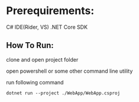 # Prerequirements:
C# IDE(Rider, VS)
.NET Core SDK
## How To Run:
clone and open project folder

open powershell or some other command line utility

run following command

```dotnet run --project ./WebApp/WebApp.csproj```